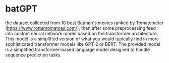 # batGPT

the dataset collected from 10 best Batman's movies ranked by Tomatometer (https://www.rottentomatoes.com/), then after some preprocessing feed into custom neural network model based on the transformer architecture. This model is a simplified version of what you would typically find in more sophisticated transformer models like GPT-2 or BERT. The provided model is a simplified transformer-based language model designed to handle sequence prediction tasks.
